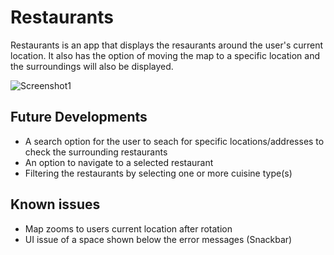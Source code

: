 # Restaurants

Restaurants is an app that displays the resaurants around the user's current location. It also has the option of moving the map to a specific location and the surroundings will also be displayed.

![Screenshot1](http://full/path/to/img.jpg)


## Future Developments
* A search option for the user to seach for specific locations/addresses to check the surrounding restaurants
* An option to navigate to a selected restaurant
* Filtering the restaurants by selecting one or more cuisine type(s)


## Known issues
* Map zooms to users current location after rotation
* UI issue of a space shown below the error messages (Snackbar)
